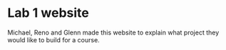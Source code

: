 # Lab 1 website

Michael, Reno and Glenn made this website to explain what project they would like to build for a course.
